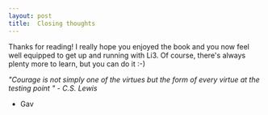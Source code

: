 ```yaml
---
layout: post
title:  Closing thoughts
---
```


Thanks for reading! I really hope you enjoyed the book and you now feel well equipped to get up and running with Li3. Of course, there's always plenty more to learn, but you can do it :-)

*"Courage is not simply one of the virtues but the form of every virtue at the testing point " - C.S. Lewis*

- Gav